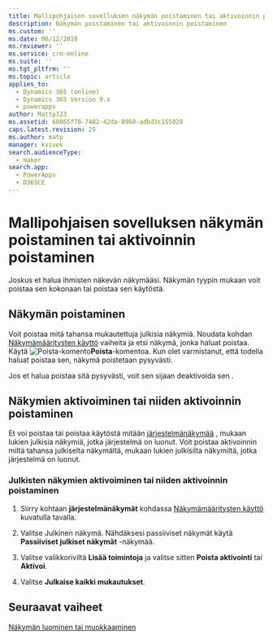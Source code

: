 ```yaml
---
title: Mallipohjaisen sovelluksen näkymän poistaminen tai aktivoinnin poistaminen PowerAppsissa | MicrosoftDocs
description: Näkymän poistaminen tai aktivoinnin poistaminen
ms.custom: ''
ms.date: 06/12/2018
ms.reviewer: ''
ms.service: crm-online
ms.suite: ''
ms.tgt_pltfrm: ''
ms.topic: article
applies_to:
  - Dynamics 365 (online)
  - Dynamics 365 Version 9.x
  - powerapps
author: Mattp123
ms.assetid: 60865f78-7482-42da-8960-adbd3c155028
caps.latest.revision: 25
ms.author: matp
manager: kvivek
search.audienceType:
  - maker
search.app:
  - PowerApps
  - D365CE
---
```

# <a name="delete-or-deactivate-a-model-driven-app-view"></a>Mallipohjaisen sovelluksen näkymän poistaminen tai aktivoinnin poistaminen 

<a name="BKMK_RemoveViews"></a>   

 Joskus et halua ihmisten näkevän näkymääsi. Näkymän tyypin mukaan voit poistaa sen kokonaan tai poistaa sen käytöstä.  
  
## <a name="delete-a-view"></a>Näkymän poistaminen  
 Voit poistaa mitä tahansa mukautettuja julkisia näkymiä. Noudata kohdan [Näkymämääritysten käyttö](accessing-view-definitions.md) vaiheita ja etsi näkymä, jonka haluat poistaa. Käytä ![Poista-komento](media/delete.gif "Poista-komento")**Poista**-komentoa. Kun olet varmistanut, että todella haluat poistaa sen, näkymä poistetaan pysyvästi.  
  
 Jos et halua poistaa sitä pysyvästi, voit sen sijaan deaktivoida sen .  
  
## <a name="deactivate-or-activate-views"></a>Näkymien aktivoiminen tai niiden aktivoinnin poistaminen  
 Et voi poistaa tai poistaa käytöstä mitään [järjestelmänäkymää](create-edit-views.md#system-views) , mukaan lukien julkisia näkymiä, jotka järjestelmä on luonut. Voit poistaa aktivoinnin miltä tahansa julkiselta näkymältä, mukaan lukien julkisilta näkymiltä, jotka järjestelmä on luonut.  
  
### <a name="deactivate-or-activate-a-public-view"></a>Julkisten näkymien aktivoiminen tai niiden aktivoinnin poistaminen  
  
1.  Siirry kohtaan **järjestelmänäkymät** kohdassa [Näkymämääritysten käyttö](accessing-view-definitions.md) kuvatulla tavalla.  
  
2.  Valitse Julkinen näkymä. Nähdäksesi passiiviset näkymät käytä **Passiiviset julkiset näkymät** -näkymää.  
  
3.  Valitse valikkoriviltä **Lisää toimintoja** ja valitse sitten **Poista aktivointi** tai **Aktivoi**.  
  
4.  Valitse **Julkaise kaikki mukautukset**. 

## <a name="next-steps"></a>Seuraavat vaiheet
[Näkymän luominen tai muokkaaminen](create-and-edit-views.md)
